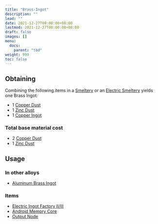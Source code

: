 ```yaml
---
title: "Brass-Ingot"
description: ""
lead: ""
date: 2021-12-27T00:00:00+08:00
lastmod: 2021-12-27T00:00:00+08:00
draft: false
images: []
menu: 
  docs:
    parent: "tbd"
weight: 999
toc: false
---
```


## Obtaining

Combining the following items in a [Smeltery](https://github.com/Slimefun/Slimefun4/wiki/Smeltery) or an [Electric Smeltery](https://github.com/Slimefun/Slimefun4/wiki/Electric-Smeltery) yields one Brass Ingot:

* 1 [Copper Dust](https://github.com/Slimefun/Slimefun4/wiki/Copper-Dust)
* 1 [Zinc Dust](https://github.com/Slimefun/Slimefun4/wiki/Zinc-Dust)
* 1 [Copper Ingot](https://github.com/Slimefun/Slimefun4/wiki/Copper-Ingot)

### Total base material cost

* 2 [Copper Dust](https://github.com/Slimefun/Slimefun4/wiki/Copper-Dust)
* 1 [Zinc Dust](https://github.com/Slimefun/Slimefun4/wiki/Zinc-Dust)

## Usage

### In other alloys

* [Aluminum Brass Ingot](https://github.com/Slimefun/Slimefun4/wiki/Aluminum-Brass-Ingot)

### Items

* [Electric Ingot Factory II/III](https://github.com/Slimefun/Slimefun4/wiki/Electric-Ingot-Factory)
* [Android Memory Core](https://github.com/Slimefun/Slimefun4/wiki/Androids)
* [Output Node](https://github.com/Slimefun/Slimefun4/wiki/Output-Node)
